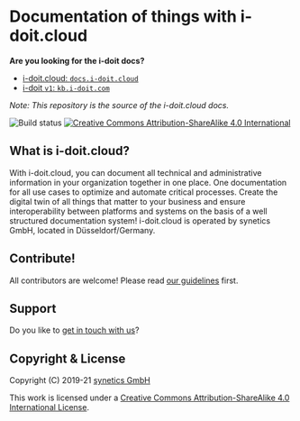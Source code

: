 # Documentation of things with i-doit.cloud

**Are you looking for the i-doit docs?**

-   [i-doit.cloud: `docs.i-doit.cloud`](https://docs.i-doit.cloud/)
-   [i-doit `v1`: `kb.i-doit.com`](https://kb.i-doit.com/)

_Note: This repository is the source of the i-doit.cloud docs._

![Build status](https://github.com/i-doit/docs/actions/workflows/main.yml/badge.svg?branch=main)
[![Creative Commons Attribution-ShareAlike 4.0 International](https://i.creativecommons.org/l/by-sa/4.0/80x15.png)](http://creativecommons.org/licenses/by-sa/4.0/)

## What is i-doit.cloud?

With i-doit.cloud, you can document all technical and administrative information in your organization together in one place. One documentation for all use cases to optimize and automate critical processes. Create the digital twin of all things that matter to your business and ensure interoperability between platforms and systems on the basis of a well structured documentation system! i-doit.cloud is operated by synetics GmbH,  located in Düsseldorf/Germany.

## Contribute!

All contributors are welcome! Please read [our guidelines](CONTRIBUTING.md) first.

## Support

Do you like to [get in touch with us](SUPPORT.md)?

## Copyright & License

Copyright (C) 2019-21 [synetics GmbH](https://i-doit.com/)

This work is licensed under a [Creative Commons Attribution-ShareAlike 4.0 International License](https://creativecommons.org/licenses/by-sa/4.0/).
